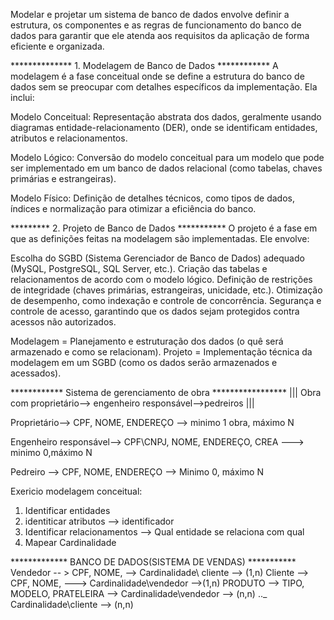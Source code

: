 Modelar e projetar um sistema de banco de dados envolve definir a estrutura, os componentes e as regras de funcionamento do banco de dados para garantir que ele atenda aos requisitos da aplicação de forma eficiente e organizada.

************** 1. Modelagem de Banco de Dados ************
A modelagem é a fase conceitual onde se define a estrutura do banco de dados sem se preocupar com detalhes específicos da implementação. Ela inclui:

Modelo Conceitual: Representação abstrata dos dados, geralmente usando diagramas entidade-relacionamento (DER), onde se identificam entidades, atributos e relacionamentos.

Modelo Lógico: Conversão do modelo conceitual para um modelo que pode ser implementado em um banco de dados relacional (como tabelas, chaves primárias e estrangeiras).

Modelo Físico: Definição de detalhes técnicos, como tipos de dados, índices e normalização para otimizar a eficiência do banco.


********* 2. Projeto de Banco de Dados ***********
O projeto é a fase em que as definições feitas na modelagem são implementadas. Ele envolve:

Escolha do SGBD (Sistema Gerenciador de Banco de Dados) adequado (MySQL, PostgreSQL, SQL Server, etc.).
Criação das tabelas e relacionamentos de acordo com o modelo lógico.
Definição de restrições de integridade (chaves primárias, estrangeiras, unicidade, etc.).
Otimização de desempenho, como indexação e controle de concorrência.
Segurança e controle de acesso, garantindo que os dados sejam protegidos contra acessos não autorizados.

Modelagem = Planejamento e estruturação dos dados (o quê será armazenado e como se relacionam).
Projeto = Implementação técnica da modelagem em um SGBD (como os dados serão armazenados e acessados).


************ Sistema de gerenciamento de obra *****************   ||| Obra com proprietário--> engenheiro responsável-->pedreiros |||

Proprietário--> CPF, NOME, ENDEREÇO --> minimo 1 obra, máximo N

Engenheiro responsável--> CPF\CNPJ, NOME, ENDEREÇO, CREA ---> minimo 0,máximo N

Pedreiro --> CPF, NOME, ENDEREÇO  --> Minimo 0, máximo N



Exericio modelagem conceitual: 
1) Identificar entidades
2) identiticar atributos --> identificador
3) Identificar relacionamentos -->  Qual entidade se relaciona com qual
4) Mapear Cardinalidade







************* BANCO DE DADOS(SISTEMA DE VENDAS) ***********
Vendedor -- > CPF, NOME, --> Cardinalidade\ cliente --> (1,n)
Cliente --> CPF, NOME, ---> Cardinalidade\vendedor -->(1,n)
PRODUTO --> TIPO, MODELO, PRATELEIRA  --> Cardinalidade\vendedor --> (n,n) .._ Cardinalidade\cliente --> (n,n)



